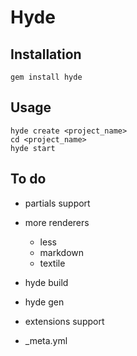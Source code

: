 Hyde
====

Installation
------------

    gem install hyde

Usage
-----

    hyde create <project_name>
    cd <project_name>
    hyde start

To do
-----

 - partials support
 - more renderers
   - less
   - markdown
   - textile

 - hyde build
 - hyde gen
 - extensions support

 - _meta.yml 
